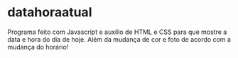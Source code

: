 # datahoraatual
Programa feito com Javascript e auxílio de HTML e CSS para que mostre a data 
e hora do dia de hoje. Além da mudança de cor e foto de acordo com a mudança do horário!
